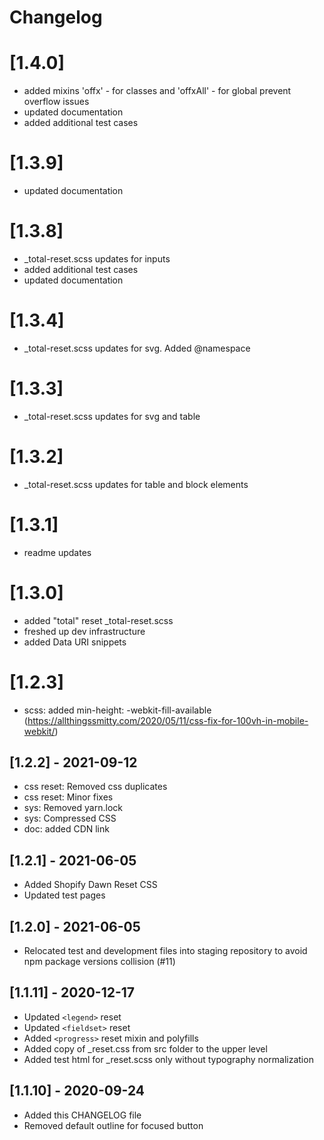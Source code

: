 # Changelog

# [1.4.0]

- added mixins 'offx' - for classes and 'offxAll' - for global prevent overflow issues
- updated documentation
- added additional test cases

# [1.3.9]

- updated documentation

# [1.3.8]

- _total-reset.scss updates for inputs
- added additional test cases
- updated documentation

# [1.3.4]

- _total-reset.scss updates for svg. Added @namespace

# [1.3.3]

- _total-reset.scss updates for svg and table

# [1.3.2]

- _total-reset.scss updates for table and block elements

# [1.3.1]

- readme updates

# [1.3.0]

- added "total" reset _total-reset.scss
- freshed up dev infrastructure
- added Data URI snippets

# [1.2.3]

- scss: added min-height: -webkit-fill-available (https://allthingssmitty.com/2020/05/11/css-fix-for-100vh-in-mobile-webkit/)


## [1.2.2] - 2021-09-12

- css reset: Removed css duplicates
- css reset: Minor fixes
- sys: Removed yarn.lock
- sys: Compressed CSS
- doc: added CDN link

## [1.2.1] - 2021-06-05

- Added Shopify Dawn Reset CSS
- Updated test pages

## [1.2.0] - 2021-06-05

- Relocated test and development files into staging repository to avoid npm package versions collision (#11)

## [1.1.11] - 2020-12-17

- Updated ```<legend>``` reset
- Updated ```<fieldset>``` reset
- Added ```<progress>``` reset mixin and polyfills
- Added copy of _reset.css from src folder to the upper level
- Added test html for _reset.scss only without typography normalization


## [1.1.10] - 2020-09-24

- Added this CHANGELOG file
- Removed default outline for focused button

